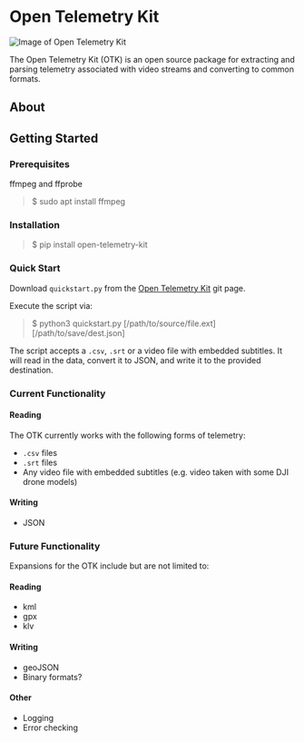 # Open Telemetry Kit

![Image of Open Telemetry Kit](https://github.com/Hivemapper/open-telemetry-kit/blob/master/OTK.jpg)

The Open Telemetry Kit (OTK) is an open source package for extracting and parsing telemetry associated with video streams and converting to common formats.

## About

## Getting Started
### Prerequisites
ffmpeg and ffprobe
>$ sudo apt install ffmpeg

### Installation
>$ pip install open-telemetry-kit

### Quick Start
Download `quickstart.py` from the [Open Telemetry Kit](https://github.com/Hivemapper/open-telemetry-kit/) git page.

Execute the script via:
>$ python3 quickstart.py [/path/to/source/file.ext] [/path/to/save/dest.json]

The script accepts a `.csv`, `.srt` or a video file with embedded subtitles. It will read in the data, convert it to JSON, and write it to the provided destination.

### Current Functionality
#### Reading
The OTK currently works with the following forms of telemetry:
- `.csv` files
- `.srt` files
- Any video file with embedded subtitles (e.g. video taken with some DJI drone models)
#### Writing
- JSON

### Future Functionality
Expansions for the OTK include but are not limited to:
#### Reading
- kml
- gpx
- klv

#### Writing
- geoJSON
- Binary formats?

#### Other
- Logging
- Error checking
